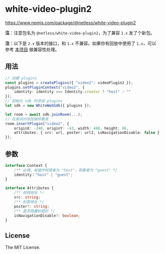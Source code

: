 # white-video-plugin2

https://www.npmjs.com/package/@netless/white-video-plugin2

**注**：注意包名为 `@netless/white-video-plugin2`，为了兼容 `1.x` 发了个新包。

**注**：以下是 `2.x` 版本的接口，和 `1.x` 不兼容。如果你有回放中使用了 `1.x`，可以参考 [本项目](https://github.com/netless-io/flat-web/blob/7db5a0bf2e351999c1b330eb99cf74de12628022/whiteboard/src/WhiteboardPage.tsx#L186-L193) 做兼容性处理。

## 用法

```typescript
// 创建 plugins
const plugins = createPlugins({ "video2": videoPlugin2 });
plugins.setPluginContext("video2", {
    identity: identity === Identity.creator ? "host" : ""
});
// 初始化 sdk 时添加 plugins
let sdk = new WhiteWebSdk({ plugins });

let room = await sdk.joinRoom(...);
// 在房间内添加插件教具
room.insertPlugin("video2", {
    originX: -240, originY: -43, width: 480, height: 86,
    attributes: { src: url, poster: url2, isNavigationDisable: false },
});
```

## 参数

```ts
interface Context {
    /** 必填，有操作权限者为 "host"，观看者为 "guest" */
    identity："host" | "guest";
}

interface Attributes {
    /** 视频地址 */
    src: string;
    /** 封面地址 */
    poster?: string;
    /** 是否隐藏标题栏 */
    isNavigationDisable?: boolean;
}
```

## License

The MIT License.
